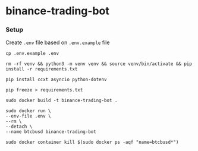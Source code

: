 # binance-trading-bot


### Setup

Create `.env` file based on `.env.example` file

```
cp .env.example .env
```

```
rm -rf venv && python3 -m venv venv && source venv/bin/activate && pip install -r requirements.txt
```

```
pip install ccxt asyncio python-dotenv
```

```
pip freeze > requirements.txt
```

```
sudo docker build -t binance-trading-bot .
```

```
sudo docker run \
--env-file .env \
--rm \
--detach \
--name btcbusd binance-trading-bot
```

```
sudo docker container kill $(sudo docker ps -aqf "name=btcbusd*")
```